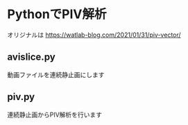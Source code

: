 # PythonでPIV解析

オリジナルは
<https://watlab-blog.com/2021/01/31/piv-vector/>

## avislice.py
動画ファイルを連続静止画にします

## piv.py
連続静止画からPIV解析を行います